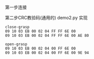 第一步连接
    <!-- demo1.py 实现
    ser.port = "/dev/ttyUSB0" #设置端口号
    ser.baudrate = 115200     #设置波特率
    ser.bytesize = 8          #设置数据位
    ser.stopbits = 1          #设置停止位
    ser.parity = "N"          #设置校验位 -->


第二步CRC教验码(通用的)
    demo2.py 实现

    close-grasp
    09 10 03 EB 00 02 04 FF FF 6E 00
    09 10 03 EB 00 02 04 FF FF 6E 00 AE 80
    
    open-grasp
    09 10 03 EB 00 02 04 00 FF 6E 00
    09 10 03 EB 00 02 04 00 FF 6E 00 9E 94